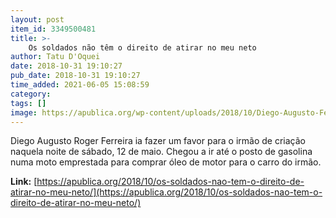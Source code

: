 ```yaml
---
layout: post
item_id: 3349500481
title: >-
    Os soldados não têm o direito de atirar no meu neto
author: Tatu D'Oquei
date: 2018-10-31 19:10:27
pub_date: 2018-10-31 19:10:27
time_added: 2021-06-05 15:08:59
category: 
tags: []
image: https://apublica.org/wp-content/uploads/2018/10/Diego-Augusto-Ferreira.png
---
```


Diego Augusto Roger Ferreira ia fazer um favor para o irmão de criação naquela noite de sábado, 12 de maio. Chegou a ir até o posto de gasolina numa moto emprestada para comprar óleo de motor para o carro do irmão.

**Link:** [https://apublica.org/2018/10/os-soldados-nao-tem-o-direito-de-atirar-no-meu-neto/](https://apublica.org/2018/10/os-soldados-nao-tem-o-direito-de-atirar-no-meu-neto/)

